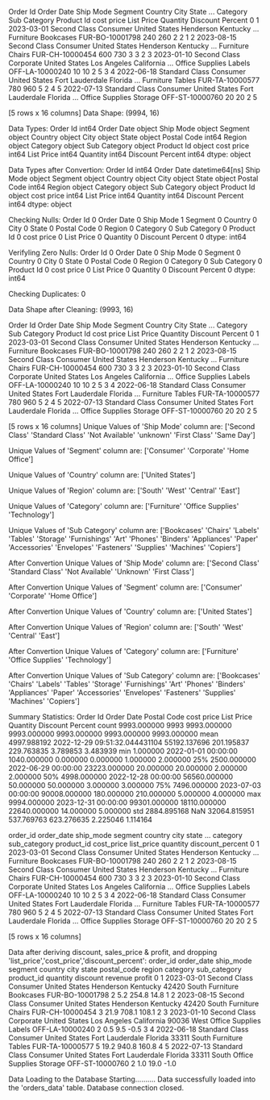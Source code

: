 Order Id  Order Date       Ship Mode    Segment        Country             City       State  ...         Category Sub Category       Product Id cost price List Price  Quantity  Discount Percent
0         1  2023-03-01    Second Class   Consumer  United States        Henderson    Kentucky  ...        Furniture    Bookcases  FUR-BO-10001798        240        260         2                 2
1         2  2023-08-15    Second Class   Consumer  United States        Henderson    Kentucky  ...        Furniture       Chairs  FUR-CH-10000454        600        730         3                 3
2         3  2023-01-10    Second Class  Corporate  United States      Los Angeles  California  ...  Office Supplies       Labels  OFF-LA-10000240         10         10         2                 5
3         4  2022-06-18  Standard Class   Consumer  United States  Fort Lauderdale     Florida  ...        Furniture       Tables  FUR-TA-10000577        780        960         5                 2
4         5  2022-07-13  Standard Class   Consumer  United States  Fort Lauderdale     Florida  ...  Office Supplies      Storage  OFF-ST-10000760         20         20         2                 5

[5 rows x 16 columns]
Data Shape:
(9994, 16)

Data Types:
Order Id             int64
Order Date          object
Ship Mode           object
Segment             object
Country             object
City                object
State               object
Postal Code          int64
Region              object
Category            object
Sub Category        object
Product Id          object
cost price           int64
List Price           int64
Quantity             int64
Discount Percent     int64
dtype: object

Data Types after Convertion:
Order Id                     int64
Order Date          datetime64[ns]
Ship Mode                   object
Segment                     object
Country                     object
City                        object
State                       object
Postal Code                  int64
Region                      object
Category                    object
Sub Category                object
Product Id                  object
cost price                   int64
List Price                   int64
Quantity                     int64
Discount Percent             int64
dtype: object

Checking Nulls:
Order Id            0
Order Date          0
Ship Mode           1
Segment             0
Country             0
City                0
State               0
Postal Code         0
Region              0
Category            0
Sub Category        0
Product Id          0
cost price          0
List Price          0
Quantity            0
Discount Percent    0
dtype: int64

Verifyling Zero Nulls:
Order Id            0
Order Date          0
Ship Mode           0
Segment             0
Country             0
City                0
State               0
Postal Code         0
Region              0
Category            0
Sub Category        0
Product Id          0
cost price          0
List Price          0
Quantity            0
Discount Percent    0
dtype: int64

Checking Duplicates:
0

Data Shape after Cleaning:
(9993, 16)

   Order Id Order Date       Ship Mode    Segment        Country             City       State  ...         Category Sub Category       Product Id cost price List Price  Quantity  Discount Percent
0         1 2023-03-01    Second Class   Consumer  United States        Henderson    Kentucky  ...        Furniture    Bookcases  FUR-BO-10001798        240        260         2                 2
1         2 2023-08-15    Second Class   Consumer  United States        Henderson    Kentucky  ...        Furniture       Chairs  FUR-CH-10000454        600        730         3                 3
2         3 2023-01-10    Second Class  Corporate  United States      Los Angeles  California  ...  Office Supplies       Labels  OFF-LA-10000240         10         10         2                 5
3         4 2022-06-18  Standard Class   Consumer  United States  Fort Lauderdale     Florida  ...        Furniture       Tables  FUR-TA-10000577        780        960         5                 2
4         5 2022-07-13  Standard Class   Consumer  United States  Fort Lauderdale     Florida  ...  Office Supplies      Storage  OFF-ST-10000760         20         20         2                 5

[5 rows x 16 columns]
Unique Values of 'Ship Mode' column are:
['Second Class' 'Standard Class' 'Not Available' 'unknown' 'First Class'
 'Same Day']

Unique Values of 'Segment' column are:
['Consumer' 'Corporate' 'Home Office']

Unique Values of 'Country' column are:
['United States']

Unique Values of 'Region' column are:
['South' 'West' 'Central' 'East']

Unique Values of 'Category' column are:
['Furniture' 'Office Supplies' 'Technology']

Unique Values of 'Sub Category' column are:
['Bookcases' 'Chairs' 'Labels' 'Tables' 'Storage' 'Furnishings' 'Art'
 'Phones' 'Binders' 'Appliances' 'Paper' 'Accessories' 'Envelopes'
 'Fasteners' 'Supplies' 'Machines' 'Copiers']

After Convertion
Unique Values of 'Ship Mode' column are:
['Second Class' 'Standard Class' 'Not Available' 'Unknown' 'First Class']

After Convertion
Unique Values of 'Segment' column are:
['Consumer' 'Corporate' 'Home Office']

After Convertion
Unique Values of 'Country' column are:
['United States']

After Convertion
Unique Values of 'Region' column are:
['South' 'West' 'Central' 'East']

After Convertion
Unique Values of 'Category' column are:
['Furniture' 'Office Supplies' 'Technology']

After Convertion
Unique Values of 'Sub Category' column are:
['Bookcases' 'Chairs' 'Labels' 'Tables' 'Storage' 'Furnishings' 'Art'
 'Phones' 'Binders' 'Appliances' 'Paper' 'Accessories' 'Envelopes'
 'Fasteners' 'Supplies' 'Machines' 'Copiers']

Summary Statistics: 
          Order Id                     Order Date   Postal Code    cost price    List Price     Quantity  Discount Percent
count  9993.000000                           9993   9993.000000   9993.000000   9993.000000  9993.000000       9993.000000
mean   4997.988192  2022-12-29 09:51:32.044431104  55192.137696    201.195837    229.763835     3.789853          3.483939
min       1.000000            2022-01-01 00:00:00   1040.000000      0.000000      0.000000     1.000000          2.000000
25%    2500.000000            2022-06-29 00:00:00  23223.000000     20.000000     20.000000     2.000000          2.000000
50%    4998.000000            2022-12-28 00:00:00  56560.000000     50.000000     50.000000     3.000000          3.000000
75%    7496.000000            2023-07-03 00:00:00  90008.000000    180.000000    210.000000     5.000000          4.000000
max    9994.000000            2023-12-31 00:00:00  99301.000000  18110.000000  22640.000000    14.000000          5.000000
std    2884.895168                            NaN  32064.815951    537.769763    623.276635     2.225046          1.114164

   order_id order_date       ship_mode    segment        country             city       state  ...         category sub_category       product_id cost_price list_price  quantity  discount_percent
0         1 2023-03-01    Second Class   Consumer  United States        Henderson    Kentucky  ...        Furniture    Bookcases  FUR-BO-10001798        240        260         2                 2
1         2 2023-08-15    Second Class   Consumer  United States        Henderson    Kentucky  ...        Furniture       Chairs  FUR-CH-10000454        600        730         3                 3
2         3 2023-01-10    Second Class  Corporate  United States      Los Angeles  California  ...  Office Supplies       Labels  OFF-LA-10000240         10         10         2                 5
3         4 2022-06-18  Standard Class   Consumer  United States  Fort Lauderdale     Florida  ...        Furniture       Tables  FUR-TA-10000577        780        960         5                 2
4         5 2022-07-13  Standard Class   Consumer  United States  Fort Lauderdale     Florida  ...  Office Supplies      Storage  OFF-ST-10000760         20         20         2                 5

[5 rows x 16 columns]


Data after deriving discount, sales_price & profit, and dropping 'list_price','cost_price','discount_percent':
   order_id order_date       ship_mode    segment        country             city       state  postal_code region         category sub_category       product_id  quantity  discount  revenue  profit
0         1 2023-03-01    Second Class   Consumer  United States        Henderson    Kentucky        42420  South        Furniture    Bookcases  FUR-BO-10001798         2       5.2    254.8    14.8
1         2 2023-08-15    Second Class   Consumer  United States        Henderson    Kentucky        42420  South        Furniture       Chairs  FUR-CH-10000454         3      21.9    708.1   108.1
2         3 2023-01-10    Second Class  Corporate  United States      Los Angeles  California        90036   West  Office Supplies       Labels  OFF-LA-10000240         2       0.5      9.5    -0.5
3         4 2022-06-18  Standard Class   Consumer  United States  Fort Lauderdale     Florida        33311  South        Furniture       Tables  FUR-TA-10000577         5      19.2    940.8   160.8
4         5 2022-07-13  Standard Class   Consumer  United States  Fort Lauderdale     Florida        33311  South  Office Supplies      Storage  OFF-ST-10000760         2       1.0     19.0    -1.0

Data Loading to the Database Starting..........
Data successfully loaded into the 'orders_data' table.
Database connection closed.